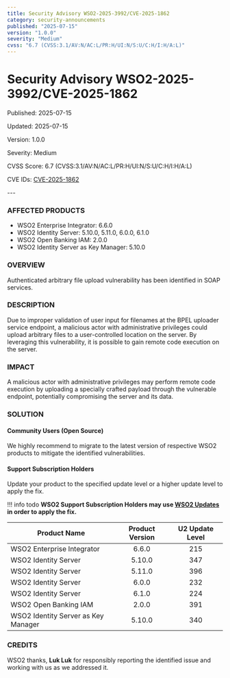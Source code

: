 ```yaml
---
title: Security Advisory WSO2-2025-3992/CVE-2025-1862
category: security-announcements
published: "2025-07-15" 
version: "1.0.0"
severity: "Medium"
cvss: "6.7 (CVSS:3.1/AV:N/AC:L/PR:H/UI:N/S:U/C:H/I:H/A:L)"
---
```


# Security Advisory WSO2-2025-3992/CVE-2025-1862

<p class="doc-info">Published: 2025-07-15</p> 
<p class="doc-info">Updated: 2025-07-15</p>
<p class="doc-info">Version: 1.0.0</p>
<p class="doc-info">Severity: Medium</p>
<p class="doc-info">CVSS Score: 6.7 (CVSS:3.1/AV:N/AC:L/PR:H/UI:N/S:U/C:H/I:H/A:L)</p>
<p class="doc-info">CVE IDs: <a href="https://www.cve.org/CVERecord?id=CVE-2025-1862">CVE-2025-1862</a></p>
---

### AFFECTED PRODUCTS
* WSO2 Enterprise Integrator: 6.6.0
* WSO2 Identity Server: 5.10.0, 5.11.0, 6.0.0, 6.1.0
* WSO2 Open Banking IAM: 2.0.0
* WSO2 Identity Server as Key Manager: 5.10.0


### OVERVIEW
Authenticated arbitrary file upload vulnerability has been identified in SOAP services.


### DESCRIPTION
Due to improper validation of user input for filenames at the BPEL uploader service endpoint, a malicious actor with administrative privileges could upload arbitrary files to a user-controlled location on the server. By leveraging this vulnerability, it is possible to gain remote code execution on the server.


### IMPACT
A malicious actor with administrative privileges may perform remote code execution by uploading a specially crafted payload through the vulnerable endpoint, potentially compromising the server and its data.


### SOLUTION

#### Community Users (Open Source)
We highly recommend to migrate to the latest version of respective WSO2 products to mitigate the identified vulnerabilities.


#### Support Subscription Holders

Update your product to the specified update level or a higher update level to apply the fix.

!!! info todo
    **WSO2 Support Subscription Holders may use [WSO2 Updates](https://wso2.com/updates/) in order to apply the fix.**

| Product Name                        | Product Version | U2 Update Level |
| ----------------------------------- | :-------------: | :-------------: |
| WSO2 Enterprise Integrator          |      6.6.0      |       215       |
| WSO2 Identity Server                |     5.10.0      |       347       |
| WSO2 Identity Server                |     5.11.0      |       396       |
| WSO2 Identity Server                |      6.0.0      |       232       |
| WSO2 Identity Server                |      6.1.0      |       224       |
| WSO2 Open Banking IAM               |      2.0.0      |       391       |
| WSO2 Identity Server as Key Manager |     5.10.0      |       340       |



### CREDITS
WSO2 thanks, **Luk Luk** for responsibly reporting the identified issue and working with us as we addressed it.